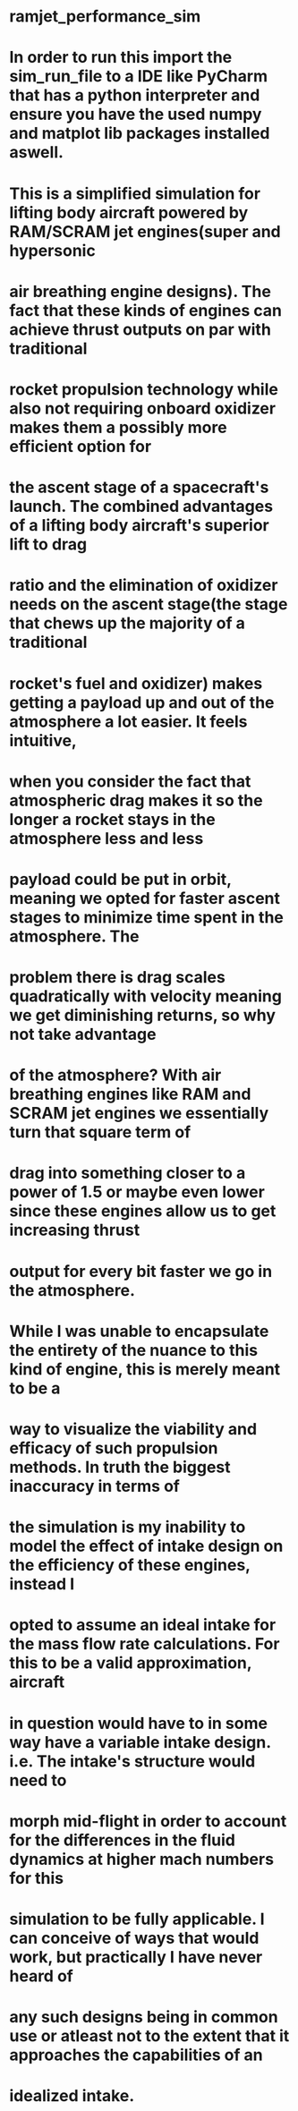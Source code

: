 # ramjet_performance_sim
# In order to run this import the sim_run_file to a IDE like PyCharm that has a python interpreter and ensure you have the used numpy and matplot lib packages installed aswell.
# This is a simplified simulation for lifting body aircraft powered by RAM/SCRAM jet engines(super and hypersonic
# air breathing engine designs). The fact that these kinds of engines can achieve thrust outputs on par with traditional
# rocket propulsion technology while also not requiring onboard oxidizer makes them a possibly more efficient option for
# the ascent stage of a spacecraft's launch. The combined advantages of a lifting body aircraft's superior lift to drag
# ratio and the elimination of oxidizer needs on the ascent stage(the stage that chews up the majority of a traditional
# rocket's fuel and oxidizer) makes getting a payload up and out of the atmosphere a lot easier. It feels intuitive,
# when you consider the fact that atmospheric drag makes it so the longer a rocket stays in the atmosphere less and less
# payload could be put in orbit, meaning we opted for faster ascent stages to minimize time spent in the atmosphere. The
# problem there is drag scales quadratically with velocity meaning we get diminishing returns, so why not take advantage
# of the atmosphere? With air breathing engines like RAM and SCRAM jet engines we essentially turn that square term of
# drag into something closer to a power of 1.5 or maybe even lower since these engines allow us to get increasing thrust
# output for every bit faster we go in the atmosphere.
#
# While I was unable to encapsulate the entirety of the nuance to this kind of engine, this is merely meant to be a
# way to visualize the viability and efficacy of such propulsion methods. In truth the biggest inaccuracy in terms of
# the simulation is my inability to model the effect of intake design on the efficiency of these engines, instead I
# opted to assume an ideal intake for the mass flow rate calculations. For this to be a valid approximation, aircraft
# in question would have to in some way have a variable intake design. i.e. The intake's structure would need to
# morph mid-flight in order to account for the differences in the fluid dynamics at higher mach numbers for this 
# simulation to be fully applicable. I can conceive of ways that would work, but practically I have never heard of 
# any such designs being in common use or atleast not to the extent that it approaches the capabilities of an 
# idealized intake. 
